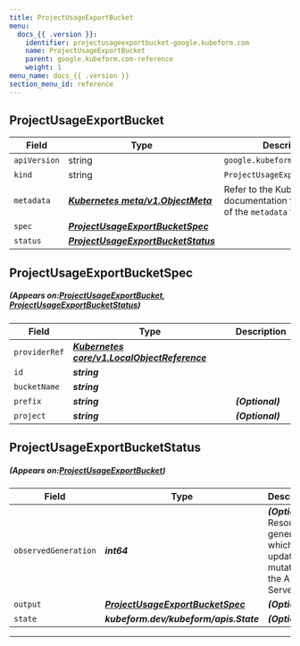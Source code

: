 ```yaml
---
title: ProjectUsageExportBucket
menu:
  docs_{{ .version }}:
    identifier: projectusageexportbucket-google.kubeform.com
    name: ProjectUsageExportBucket
    parent: google.kubeform.com-reference
    weight: 1
menu_name: docs_{{ .version }}
section_menu_id: reference
---
```


## ProjectUsageExportBucket
| Field | Type | Description |
| ------ | ----- | ----------- |
| `apiVersion` | string | `google.kubeform.com/v1alpha1` |
|    `kind` | string | `ProjectUsageExportBucket` |
| `metadata` | ***[Kubernetes meta/v1.ObjectMeta](https://kubernetes.io/docs/reference/generated/kubernetes-api/v1.13/#objectmeta-v1-meta)***|Refer to the Kubernetes API documentation for the fields of the `metadata` field.|
| `spec` | ***[ProjectUsageExportBucketSpec](#ProjectUsageExportBucketSpec)***||
| `status` | ***[ProjectUsageExportBucketStatus](#ProjectUsageExportBucketStatus)***||
## ProjectUsageExportBucketSpec
##### (Appears on:[ProjectUsageExportBucket](#ProjectUsageExportBucket), [ProjectUsageExportBucketStatus](#ProjectUsageExportBucketStatus))
| Field | Type | Description |
| ------ | ----- | ----------- |
| `providerRef` | ***[Kubernetes core/v1.LocalObjectReference](https://kubernetes.io/docs/reference/generated/kubernetes-api/v1.13/#localobjectreference-v1-core)***||
| `id` | ***string***||
| `bucketName` | ***string***||
| `prefix` | ***string***| ***(Optional)*** |
| `project` | ***string***| ***(Optional)*** |
## ProjectUsageExportBucketStatus
##### (Appears on:[ProjectUsageExportBucket](#ProjectUsageExportBucket))
| Field | Type | Description |
| ------ | ----- | ----------- |
| `observedGeneration` | ***int64***| ***(Optional)*** Resource generation, which is updated on mutation by the API Server.|
| `output` | ***[ProjectUsageExportBucketSpec](#ProjectUsageExportBucketSpec)***| ***(Optional)*** |
| `state` | ***kubeform.dev/kubeform/apis.State***| ***(Optional)*** |
---
